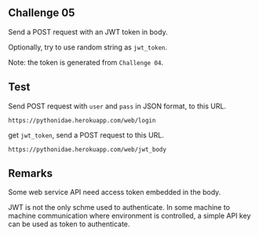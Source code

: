 ## Challenge 05

Send a POST request with an JWT token in body.

Optionally, try to use random string as `jwt_token`.

Note: the token is generated from `Challenge 04`.

## Test

Send POST request with `user` and `pass` in JSON format, to this URL.

```
https://pythonidae.herokuapp.com/web/login
```

get `jwt_token`, send a POST request to this URL.

```
https://pythonidae.herokuapp.com/web/jwt_body
```

## Remarks

Some web service API need access token embedded in the body.

JWT is not the only schme used to authenticate. In some machine to machine communication where environment is controlled, a simple API key can be used as token to authenticate.
